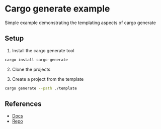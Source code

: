 # Cargo generate example

Simple example demonstrating the templating aspects of cargo generate


## Setup

1. Install the cargo generate tool

```sh
cargo install cargo-generate
```

2. Clone the projects

3. Create a project from the template

```sh
cargo generate --path ./template
```


## References

- [Docs](https://cargo-generate.github.io/cargo-generate/index.html)
- [Repo](https://github.com/cargo-generate/cargo-generate)

